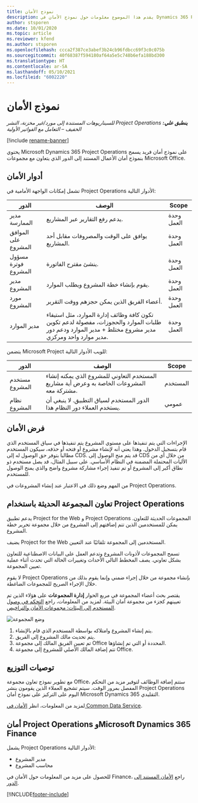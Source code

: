```yaml
---
title: نموذج الأمان
description: يقدم هذا الموضوع معلومات حول نموذج الأمان في Dynamics 365 Project Operations.
author: stsporen
ms.date: 10/01/2020
ms.topic: article
ms.reviewer: kfend
ms.author: stsporen
ms.openlocfilehash: ccca2f387ce3abef3b24cb96fdbcc69f3c0c075b
ms.sourcegitcommit: 40f68387f594180af64a5e5c748b6efa188bd300
ms.translationtype: HT
ms.contentlocale: ar-SA
ms.lasthandoff: 05/10/2021
ms.locfileid: "6002220"
---
```

# <a name="security-model"></a>نموذج الأمان

_**ينطبق علي:** ‏‫Project Operations للسيناريوهات المستندة إلى مورد/غير مخزنة‬، ‏‫النشر الخفيف – التعامل مع الفواتير الأولية‬_

[!include [rename-banner](~/includes/cc-data-platform-banner.md)]

يحتوي Microsoft Dynamics 365 Project Operations على نموذج أمان فريد يسمح بنموذج أمان الأعمال المستند إلى الدور الذي يتعاون مع مجموعات Microsoft Office. 


## <a name="security-roles"></a>أدوار الأمان
تشمل إمكانات الواجهة الأمامية في Project Operations الأدوار التالية:

| الدور                          | ‏‏الوصف                                                                                                                                                                 | Scope |
|-------------------------------|-----------------------------------------------------------------------------------------------------------------------------------------------------------------------------|------|
| مدير الممارسة              | يدعم رفع التقارير عبر المشاريع.                                                                                                            | وحدة العمل              |
| الموافق على المشروع              | يوافق على الوقت والمصروفات مقابل أحد المشاريع.                                                                                                                              | وحدة العمل |
| مسؤول فوترة المشروع | ينشئ مقترح الفاتورة.                                                                                                                                                 | وحدة العمل |
| مدير المشروع               | يقوم بإنشاء خطة المشروع ويطلب الموارد.                                                                                                                              | وحدة العمل |
| مورد المشروع              | أعضاء الفريق الذين يمكن حجزهم ووقت التقرير.                                                                                                          | وحدة العمل|
| مدير الموارد              | تكون كافة وظائف إدارة الموارد، مثل استيفاء طلبات الموارد والحجوزات، مفصولة لدعم تكوين مدير مشروع مختلط + مدير الموارد ودعم دور مدير موارد واحد ومركزي. | وحدة العمل |


يتضمن Microsoft Project للويب الأدوار التالية:

| الدور           | ‏‏الوصف                                                                                                        | Scope  |
|----------------|--------------------------------------------------------------------------------------------------------------------|--------|
| مستخدم المشروع   | المستخدم التعاوني للمشروع الذي يمكنه إنشاء المشروعات الخاصة به وعرض أية مشاريع مشتركة معه. | المستخدم   |
| نظام المشروع | الدور المستخدم لسياق التطبيق. لا ينبغي أن يستخدم العملاء دور النظام هذا.                                    | عمومي |

## <a name="security-enforcement"></a>فرض الأمان
الإجراءات التي يتم تنفيذها على مستوي المشروع يتم تنفيذها في سياق المستخدم الذي قام بتسجيل الدخول. وهذا يعني أنه لإنشاء مشروع أو فتحه أو حذفه، سيكون المستخدم مطالبا بتوفر حق الوصول له إلى CDS. قد يتم منح الوصول إلى CDS من خلال أي من الأليات المحتملة المضمنة في النظام الأساسي. على سبيل المثال، قد يصل مستخدم ذو نطاق أكبر إلى المشروع أو تم تنفيذ إجراء مشاركة مشروع واضح والذي يمنح الوصول للمستخدم.

من المهم وضع ذلك في الاعتبار عند إنشاء المشروعات في Project Operations.

## <a name="modern-group-collaboration-with-project-operations"></a>تعاون المجموعة الحديثة باستخدام Project Operations
يدعم تطبيق Project for the Web و Project Operations المجموعات الحديثة للتعاون. يمكن للمستخدمين الذين تتم إضافتهم إلى المشروع من خلال مجموعة تحرير خطة المشروع.

يضيف Project for the Web المستخدمين إلى المجموعة تلقائيًا عند التعيين.

تسمح المجموعات لأذونات المشروع وتدعم العمل على البيانات الاصطناعية للتعاون بشكل تعاوني. يصف المخطط التالي الأحداث وتغييرات الحالة التي تحدث أثناء عملية تعيين المجموعة.

لا يقوم Project Operations بإنشاء مجموعة من خلال إجراء ضمني وإنما يقوم بذلك من خلال الإجراء الصريح للمجموعات الضاغطة.

يقتصر بحث أعضاء المجموعة في مربع الحوار **إدارة المجموعات** على هؤلاء الذين تم تعيينهم كجزء من مجموعة أمان البيئة. لمزيد من المعلومات، راجع [التحكم في وصول المستخدم إلى البيئات: مجموعات الأمان والتراخيص](/power-platform/admin/control-user-access).

![وضع المجموعة](./media/groupsmode.png)

1. يتم إنشاء المشروع وامتلاكه بواسطة المستخدم الذي قام بالإنشاء.
2. يتم تحديث مالك المشروع إلى الفريق.
3. تم تعيين الفريق المالك إلى مجموعة Office المحددة أو التي تم إنشاؤها.
4. تتم إضافة المالك الأصلي للمشروع إلى مجموعة Office.

## <a name="deployment-recommendation"></a>توصيات التوزيع
مع تطوير نموذج تعاون مجموعة Office، ستتم إضافة الوظائف لتوفير مزيد من التحكم المفصل بمرور الوقت. سيتم تشجيع العملاء الذين يقومون بنشر Project Operations اليوم على التركيز على نموذج أمان Microsoft Dynamics 365 التقليدي.

لمزيد من المعلومات، انظر [الأمان في Common Data Service](/power-platform/admin/wp-security).

## <a name="project-operations-and-microsoft-dynamics-365-finance-security"></a>أمان Project Operations وMicrosoft Dynamics 365 Finance
يشمل Project Operations الأدوار التالية:

- مدير المشروع
- محاسب المشروع

للحصول على مزيد من المعلومات حول الأمان في Finance، راجع [الأمان المستند إلى الدور](/dynamics365/fin-ops-core/dev-itpro/sysadmin/role-based-security).




[!INCLUDE[footer-include](../includes/footer-banner.md)]
